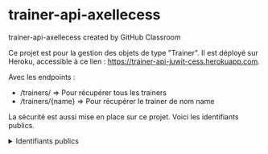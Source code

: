 # trainer-api-axellecess
trainer-api-axellecess created by GitHub Classroom

Ce projet est pour la gestion des objets de type "Trainer".
Il est déployé sur Heroku, accessible à ce lien : https://trainer-api-juwit-cess.herokuapp.com.

Avec les endpoints :
- /trainers/ => Pour récupérer tous les trainers
- /trainers/{name} => Pour récupérer le trainer de nom name

La sécurité est aussi mise en place sur ce projet. Voici les identifiants publics.
<details>
  <summary>Identifiants publics</summary>
  
  userName=user 
  
  password=4fca73f0-c17d-4039-9b85-a00197e2322a 
  
</details>
